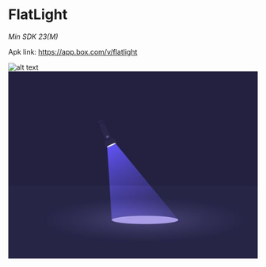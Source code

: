 # FlatLight

*Min SDK 23(M)*

Apk link: https://app.box.com/v/flatlight

![alt text](https://github.com/svetaz/FlatLight/master/flash.jpg)
![title](https://github.com/svetaz/Flatlight/blob/master/flash.jpg)





